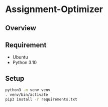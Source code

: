 # Assignment-Optimizer

## Overview

## Requirement
- Ubuntu 
- Python 3.10

## Setup
```sh
python3 -m venv venv
. venv/bin/activate
pip3 install -r requirements.txt
```
